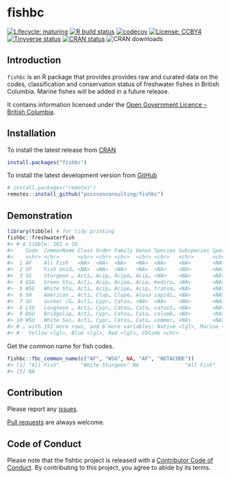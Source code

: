 
<!-- README.md is generated from README.Rmd. Please edit that file -->

# fishbc

<!-- badges: start -->

[![Lifecycle:
maturing](https://img.shields.io/badge/lifecycle-maturing-blue.svg)](https://www.tidyverse.org/lifecycle/#maturing)
[![R build
status](https://github.com/poissonconsulting/fishbc/workflows/R-CMD-check/badge.svg)](https://github.com/poissonconsulting/fishbc/actions)
[![codecov](https://codecov.io/gh/poissonconsulting/fishbc/branch/master/graph/badge.svg?token=2EvrLVvDcZ)](https://codecov.io/gh/poissonconsulting/fishbc)
[![License:
CCBY4](https://img.shields.io/badge/License-CCBY4-green.svg)](https://creativecommons.org/licenses/by/4.0/)
[![Tinyverse
status](https://tinyverse.netlify.com/badge/fishbc)](https://CRAN.R-project.org/package=fishbc)
[![CRAN
status](https://www.r-pkg.org/badges/version/fishbc)](https://CRAN.R-project.org/package=fishbc)
![CRAN downloads](https://cranlogs.r-pkg.org/badges/fishbc)

<!-- badges: end -->

## Introduction

`fishbc` is an R package that provides provides raw and curated data on
the codes, classification and conservation status of freshwater fishes
in British Columbia. Marine fishes will be added in a future release.

It contains information licensed under the [Open Government Licence –
British
Columbia](https://www2.gov.bc.ca/gov/content/data/open-data/open-government-licence-bc).

## Installation

To install the latest release from [CRAN](https://cran.r-project.org)

``` r
install.packages("fishbc")
```

To install the latest development version from
[GitHub](https://github.com/poissonconsulting/fishbc)

``` r
# install.packages("remotes")
remotes::install_github("poissonconsulting/fishbc")
```

## Demonstration

``` r
library(tibble) # for tidy printing
fishbc::freshwaterfish
#> # A tibble: 161 x 16
#>    Code  CommonName Class Order Family Genus Species Subspecies Species2 Extant
#>    <chr> <chr>      <chr> <chr> <chr>  <chr> <chr>   <chr>      <chr>    <lgl> 
#>  1 AF    All Fish   <NA>  <NA>  <NA>   <NA>  <NA>    <NA>       <NA>     TRUE  
#>  2 SP    Fish Unid… <NA>  <NA>  <NA>   <NA>  <NA>    <NA>       <NA>     TRUE  
#>  3 SG    Sturgeon … Acti… Acip… Acipe… Acip… <NA>    <NA>       <NA>     TRUE  
#>  4 GSG   Green Stu… Acti… Acip… Acipe… Acip… mediro… <NA>       <NA>     TRUE  
#>  5 WSG   White Stu… Acti… Acip… Acipe… Acip… transm… <NA>       <NA>     TRUE  
#>  6 SH    American … Acti… Clup… Clupe… Alosa sapidi… <NA>       <NA>     TRUE  
#>  7 SU    Sucker (G… Acti… Cypr… Catos… <NA>  <NA>    <NA>       <NA>     TRUE  
#>  8 LSU   Longnose … Acti… Cypr… Catos… Cato… catost… <NA>       <NA>     TRUE  
#>  9 BSU   Bridgelip… Acti… Cypr… Catos… Cato… columb… <NA>       <NA>     TRUE  
#> 10 WSU   White Suc… Acti… Cypr… Catos… Cato… commer… <NA>       <NA>     TRUE  
#> # … with 151 more rows, and 6 more variables: Native <lgl>, Marine <lgl>,
#> #   Yellow <lgl>, Blue <lgl>, Red <lgl>, CDCode <chr>
```

Get the common name for fish codes.

``` r
fishbc::fbc_common_name(c("AF", "WSG", NA, "AF", "NOTACODE"))
#> [1] "All Fish"       "White Sturgeon" NA               "All Fish"      
#> [5] NA
```

## Contribution

Please report any
[issues](https://github.com/poissonconsulting/fishbc/issues).

[Pull requests](https://github.com/poissonconsulting/fishbc/pulls) are
always welcome.

## Code of Conduct

Please note that the fishbc project is released with a [Contributor Code
of
Conduct](https://contributor-covenant.org/version/2/0/CODE_OF_CONDUCT.html).
By contributing to this project, you agree to abide by its terms.
